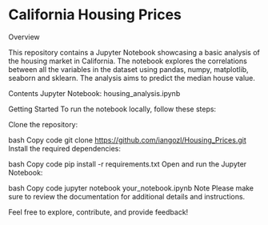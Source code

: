 # California Housing Prices


Overview

This repository contains a Jupyter Notebook showcasing a basic analysis of the housing market in California. The notebook explores the correlations between all the variables in the dataset using pandas, numpy, matplotlib, seaborn and sklearn. The analysis aims to predict the median house value.

Contents
Jupyter Notebook: housing_analysis.ipynb

Getting Started
To run the notebook locally, follow these steps:

Clone the repository:

bash
Copy code
git clone https://github.com/iangozl/Housing_Prices.git
Install the required dependencies:

bash
Copy code
pip install -r requirements.txt
Open and run the Jupyter Notebook:

bash
Copy code
jupyter notebook your_notebook.ipynb
Note
Please make sure to review the documentation for additional details and instructions.

Feel free to explore, contribute, and provide feedback!
